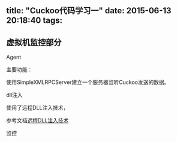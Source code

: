 title: "Cuckoo代码学习一"
date: 2015-06-13 20:18:40
tags:
---

## 虚拟机监控部分

Agent

主要功能：

使用SimpleXMLRPCServer建立一个服务器监听Cuckoo发送的数据。

dll注入

使用了远程DLL注入技术，

参考文档[远程DLL注入技术](http://www.programlife.net/remote-thread-dll-injection.html)

监控
